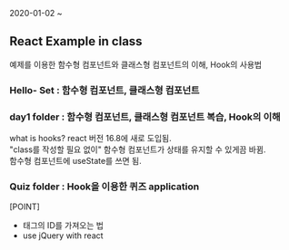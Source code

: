 2020-01-02 ~ 

## React Example in class 

예제를 이용한 함수형 컴포넌트와 클래스형 컴포넌트의 이해, Hook의 사용법

### Hello- Set : 함수형 컴포넌트, 클래스형 컴포넌트

### day1 folder : 함수형 컴포넌트, 클래스형 컴포넌트 복습, Hook의 이해 

what is hooks? 
react 버전 16.8에 새로 도입됨. <br> 
"class를 작성할 필요 없이"  함수형 컴포넌트가 상태를 유지할 수 있게끔 바뀜.  <br> 
함수형 컴포넌트에 useState를 쓰면 됨. 

### Quiz folder : Hook을 이용한 퀴즈 application 
[POINT]
- 태그의 ID를 가져오는 법
- use jQuery with react 


